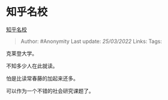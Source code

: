 # 知乎名校
[知乎名校](https://zhuanlan.zhihu.com/p/485958690)

> Author: #Anonymity 
> Last update: *25/03/2022* 
> Links:
> Tags: 

克莱登大学。

  

  

不知多少人在此就读。

怕是比读常春藤的加起来还多。

可以作为一个不错的社会研究课题了。